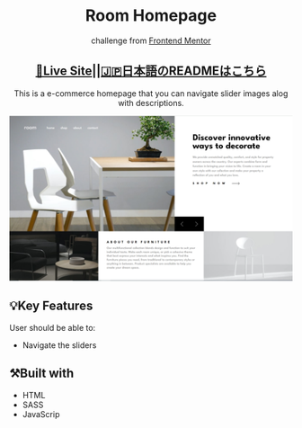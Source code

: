 <h1 align="center">Room Homepage</h1>

<p align="center">challenge from <a href="https://www.frontendmentor.io">Frontend Mentor</a></p>
<h2 align="center"><a href="https://fm-room-homepage1.netlify.app/">🚀Live Site</a>||<a href="./README-jp.md">🇯🇵日本語のREADMEはこちら</h2></a>
<p align="center">This is a e-commerce homepage that you can navigate slider images alog with descriptions.</p>

![Completed IP Address Tracker](./images/room-lp.png)

## 💡Key Features

User should be able to:

- Navigate the sliders

## ⚒️Built with

- HTML
- SASS
- JavaScrip

